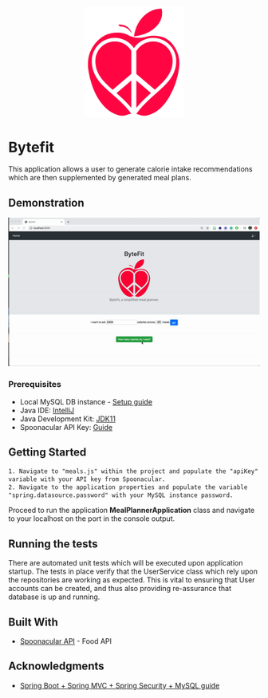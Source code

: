 
<p align="center">
<img src="src/main/resources/static/images/byte.png" alt="projectLogo" width="200"/>
</p>

# Bytefit

This application allows a user to generate calorie intake recommendations which are then supplemented by generated meal plans.

## Demonstration 

![Demonstration of the application](src/main/resources/static/images/bytefit.gif)

### Prerequisites

* Local MySQL DB instance - [Setup guide](https://dev.mysql.com/doc/mysql-getting-started/en/) 
* Java IDE: [IntelliJ](https://dev.mysql.com/doc/mysql-getting-started/en/) 
* Java Development Kit: [JDK11](https://www.oracle.com/java/technologies/javase-jdk11-downloads.html)
* Spoonacular API Key: [Guide](https://spoonacular.com/food-api/docs#Authentication)

## Getting Started

```
1. Navigate to "meals.js" within the project and populate the "apiKey" variable with your API key from Spoonacular. 
2. Navigate to the application properties and populate the variable "spring.datasource.password" with your MySQL instance password.
```

Proceed to run the application **MealPlannerApplication** class and navigate to your localhost on the port in the console output.

## Running the tests

There are automated unit tests which will be executed upon application startup. 
The tests in place verify that the UserService class which rely upon the repositories are working as expected.
This is vital to ensuring that User accounts can be created, and thus also providing re-assurance that database is up and running.

## Built With

* [Spoonacular API](https://spoonacular.com/food-api) - Food API

## Acknowledgments

* [Spring Boot + Spring MVC + Spring Security + MySQL guide](https://medium.com/@gustavo.ponce.ch/spring-boot-spring-mvc-spring-security-mysql-a5d8545d837d)
